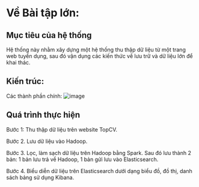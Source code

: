 # Về Bài tập lớn: 
## Mục tiêu của hệ thống
Hệ thống này nhằm xây dựng một hệ thống thu thập dữ liệu từ một trang web tuyển dụng, sau đó vận dụng các kiến thức về lưu trữ và dữ liệu lớn để khai thác.

## Kiến trúc:
Các thành phần chính:
![image](https://github.com/user-attachments/assets/15e59502-81c8-4634-8e93-951907bd2992)

## Quá trình thực hiện

Bước 1: Thu thập dữ liệu trên website TopCV.

Bước 2. Lưu dữ liệu vào Hadoop.

Bước 3. Lọc, làm sạch dữ liệu trên Hadoop bằng Spark. Sau đó lưu thành 2 bản: 1 bản lưu trả về Hadoop, 1 bản gửi lưu vào Elasticsearch.

Bước 4. Biểu diễn dữ liệu trên Elasticsearch dưới dạng biểu đồ, đồ thị, danh sách bảng sử dụng Kibana.




